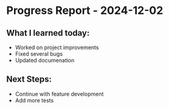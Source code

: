 # Progress Report - 2024-12-02
## What I learned today:
- Worked on project improvements
- Fixed several bugs
- Updated documenation

## Next Steps:
- Continue with feature development
- Add more tests
